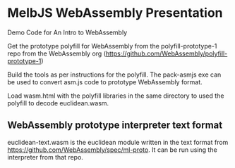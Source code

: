 # MelbJS WebAssembly Presentation
Demo Code for An Intro to WebAssembly

Get the prototype polyfill for WebAssembly from the polyfill-prototype-1 repo from the WebAssembly org (https://github.com/WebAssembly/polyfill-prototype-1)

Build the tools as per instructions for the polyfill. The pack-asmjs exe can be used to convert asm.js code to prototype WebAssembly format.

Load wasm.html with the polyfill libraries in the same directory to used the polyfill to decode euclidean.wasm.


## WebAssembly prototype interpreter text format

euclidean-text.wasm is the euclidean module written in the text format from https://github.com/WebAssembly/spec/ml-proto. It can be run using the interpreter from that repo. 
